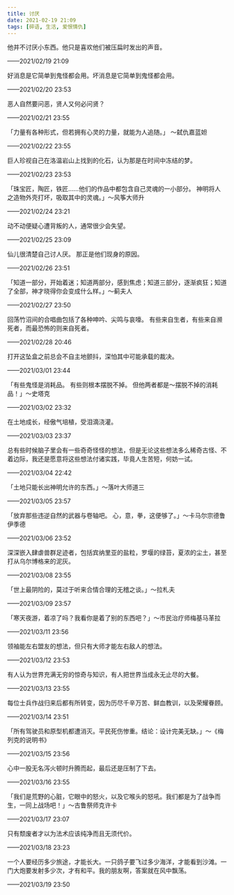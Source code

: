 ```yaml
---
title: 讨厌
date: 2021-02-19 21:09
tags: [碎语, 生活, 爱恨情仇]
---
```


他并不讨厌小东西。他只是喜欢他们被压扁时发出的声音。

——2021/02/19 21:09

好消息是它简单到鬼怪都会用。坏消息是它简单到鬼怪都会用。

——2021/02/20 23:53

恶人自然要问恶，贤人又何必问贤？

——2021/02/21 23:55

「力量有各种形式，但若拥有心灵的力量，就能为人追随。」 ～弑仇嘉蓝妲

——2021/02/22 23:55

巨人珍视自己在洛温岩山上找到的化石，认为那是在时间中冻结的梦。

——2021/02/23 23:53

「珠宝匠，陶匠，铁匠……他们的作品中都包含自己灵魂的一小部分。 神明将人之造物外壳打坏，吸取其中的灵魂。」～风筝大师升

——2021/02/24 23:21

动不动便疑心遭背叛的人，通常很少会失望。

——2021/02/25 23:09

仙儿很清楚自己讨人厌。 那正是他们现身的原因。

——2021/02/26 23:51

「知道一部分，开始着迷；知道两部分，感到焦虑；知道三部分，逐渐疯狂；知道了全部，神才晓得你会变成什么样。」～蓟夫人

——2021/02/27 23:50

回荡竹沼间的合唱曲包括了各种呻吟、尖鸣与哀嚎。 有些来自生者，有些来自濒死者，而最恐怖的则来自死者。

——2021/02/28 20:46

打开这坠盒之前总会不自主地颤抖，深怕其中可能承载的裁决。

——2021/03/01 23:44

「有些鬼怪是消耗品。 有些则根本摆脱不掉。 但他两者都是～摆脱不掉的消耗品！」～史塔克

——2021/03/02 23:32

在土地成长，经傲气培植，受泪滴浇灌。

——2021/03/03 23:37

总有些时候脑子里会有一些奇奇怪怪的想法，但是无论这些想法多么稀奇古怪、不着边际，我还是愿意将这些想法付诸实践，毕竟人生苦短，何妨一试。

——2021/03/04 22:42

「土地只能长出神明允许的东西。」～落叶大师道三

——2021/03/05 23:57

「放弃那些违逆自然的武器与卷轴吧。 心，意，拳，这便够了。」～卡马尔宗德鲁伊季德

——2021/03/06 23:52

深深嵌入肆虐兽群足迹者，包括宾纳里亚的盐粒，罗堰的绿苔，夏浓的尘土，甚至打从乌尔博格来的泥灰。

——2021/03/08 23:55

「世上最阴险的，莫过于听来合情合理的无稽之谈。」～拉札夫

——2021/03/09 23:57

「寒天夜游，着凉了吗？我看你是着了别的东西吧？」～市民治疗师梅基马革拉

——2021/03/11 23:56

领袖能左右盟友的想法，但只有大师才能左右敌人的想法。

——2021/03/12 23:53

有人认为世界充满无穷的惊奇与知识，有人把世界当成永无止尽的大餐。

——2021/03/13 23:55

每位士兵作战归来后都有所转变，因为历尽千辛万苦、鲜血教训，以及荣耀眷顾。

——2021/03/14 23:51

「所有驾驶员和原型机都遭消灭。平民死伤惨重。结论：设计完美无缺。」～《梅列克的说明书》

——2021/03/15 23:56

心中一股无名泻火顿时升腾而起，最后还是压制了下去。

——2021/03/16 23:55

「我们是荒野的心脏，它眼中的怒火，以及它喉头的怒吼。我们都是为了战争而生，一同上战场吧！」～古鲁祭师克许卡

——2021/03/17 23:07

只有颓废者才以为法术应该纯净而且无须代价。

——2021/03/18 23:23

一个人要经历多少旅途，才能长大。一只鸽子要飞过多少海洋，才能看到沙滩。一门大炮要发射多少次，才有和平。我的朋友啊，答案就在风中飘荡。

——2021/03/19 23:50

